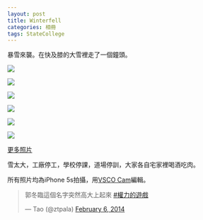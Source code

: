 ```yaml
---
layout: post
title: Winterfell
categories: 相冊
tags: StateCollege
---
```

暴雪來襲。在快及膝的大雪裡走了一個鐘頭。

![](http://farm4.staticflickr.com/3799/12512423114_ac7028f7e4_c.jpg)

![](http://farm8.staticflickr.com/7309/12512072013_5218c1c5b4_c.jpg)

![](http://farm8.staticflickr.com/7388/12511945795_97dbdc931b_c.jpg)

![](http://farm4.staticflickr.com/3831/12512068293_fbc585beb9_c.jpg)

![](http://farm4.staticflickr.com/3747/12511938995_a436a58c9c_c.jpg)

![](http://farm4.staticflickr.com/3690/12511937745_862569a2ab_c.jpg)

[更多照片](http://flic.kr/s/aHsjSsA3Pf)

雪太大，工廠停工，學校停課，道場停訓，大家各自宅家裡喝酒吃肉。

所有照片均為iPhone 5s拍攝，用[VSCO Cam](http://vsco.co/vscoca)編輯。

<blockquote class="twitter-tweet" lang="en"><p>郭冬臨這個名字突然高大上起來 <a href="https://twitter.com/search?q=%23%E6%9D%83%E5%8A%9B%E7%9A%84%E6%B8%B8%E6%88%8F&amp;src=hash">#權力的遊戲</a></p>&mdash; Tao (@ztpala) <a href="https://twitter.com/ztpala/statuses/431283349517500416">February 6, 2014</a></blockquote>
<script async src="//platform.twitter.com/widgets.js" charset="utf-8"></script>
